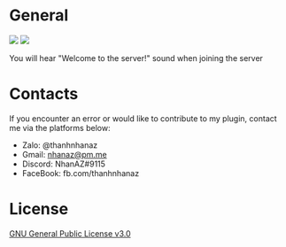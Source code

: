 # General

[![](https://poggit.pmmp.io/shield.state/CustomJoinSound)](https://poggit.pmmp.io/p/CustomJoinSound) [![](https://poggit.pmmp.io/shield.api/CustomJoinSound)](https://poggit.pmmp.io/p/CustomJoinSound)

You will hear "Welcome to the server!" sound when joining the server

# Contacts
If you encounter an error or would like to contribute to my plugin, contact me via the platforms below:

- Zalo: @thanhnhanaz
- Gmail: nhanaz@pm.me
- Discord: NhanAZ#9115
- FaceBook: fb.com/thanhnhanaz

# License
[GNU General Public License v3.0](https://www.gnu.org/licenses/gpl-3.0.html)
